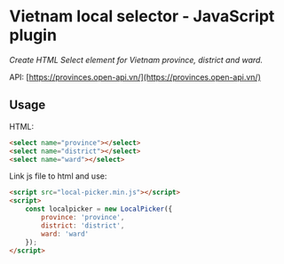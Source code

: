 # Vietnam local selector - JavaScript plugin

_Create HTML Select element for Vietnam province, district and ward._

API: [https://provinces.open-api.vn/](https://provinces.open-api.vn/)

## Usage

HTML:

```html
<select name="province"></select>
<select name="district"></select>
<select name="ward"></select>
```

Link js file to html and use:

```html
<script src="local-picker.min.js"></script>
<script>
    const localpicker = new LocalPicker({
        province: 'province',
        district: 'district',
        ward: 'ward'
    });
</script>
```
